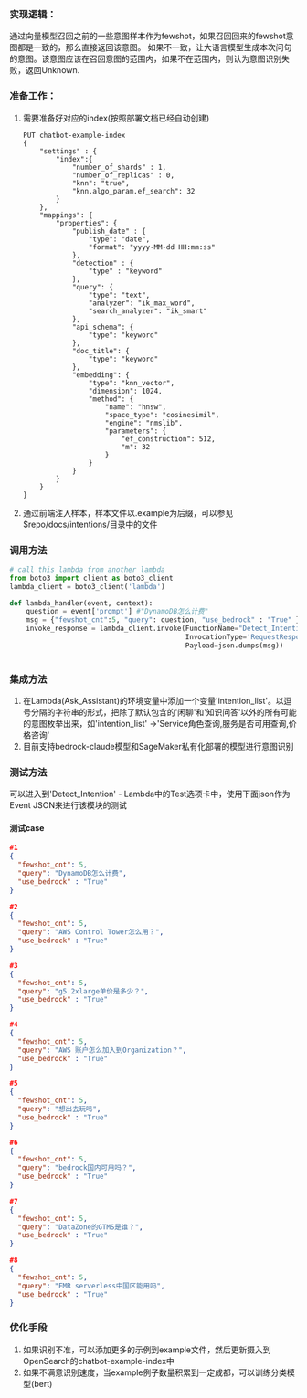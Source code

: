 ### 实现逻辑：

通过向量模型召回之前的一些意图样本作为fewshot，如果召回回来的fewshot意图都是一致的，那么直接返回该意图。 如果不一致，让大语言模型生成本次问句的意图。该意图应该在召回意图的范围内，如果不在范围内，则认为意图识别失败，返回Unknown.



### 准备工作：

1. 需要准备好对应的index(按照部署文档已经自动创建)

   ```
   PUT chatbot-example-index
   {
       "settings" : {
           "index":{
               "number_of_shards" : 1,
               "number_of_replicas" : 0,
               "knn": "true",
               "knn.algo_param.ef_search": 32
           }
       },
       "mappings": {
           "properties": {
               "publish_date" : {
                   "type": "date",
                   "format": "yyyy-MM-dd HH:mm:ss"
               },
               "detection" : {
                   "type" : "keyword"
               },
               "query": {
                   "type": "text",
                   "analyzer": "ik_max_word",
                   "search_analyzer": "ik_smart"
               },
               "api_schema": {
                   "type": "keyword"
               },
               "doc_title": {
                   "type": "keyword"
               },
               "embedding": {
                   "type": "knn_vector",
                   "dimension": 1024,
                   "method": {
                       "name": "hnsw",
                       "space_type": "cosinesimil",
                       "engine": "nmslib",
                       "parameters": {
                           "ef_construction": 512,
                           "m": 32
                       }
                   }            
               }
           }
       }
   }
   ```

2. 通过前端注入样本，样本文件以.example为后缀，可以参见$repo/docs/intentions/目录中的文件



### 调用方法

```python
# call this lambda from another lambda
from boto3 import client as boto3_client
lambda_client = boto3_client('lambda')

def lambda_handler(event, context):
    question = event['prompt'] #"DynamoDB怎么计费"
    msg = {"fewshot_cnt":5, "query": question, "use_bedrock" : "True" }
    invoke_response = lambda_client.invoke(FunctionName="Detect_Intention",
                                           InvocationType='RequestResponse',
                                           Payload=json.dumps(msg))
    
```

### 集成方法
1. 在Lambda(Ask_Assistant)的环境变量中添加一个变量'intention_list'。以逗号分隔的字符串的形式，把除了默认包含的'闲聊'和'知识问答'以外的所有可能的意图枚举出来，如'intention_list' ->'Service角色查询,服务是否可用查询,价格咨询'
2. 目前支持bedrock-claude模型和SageMaker私有化部署的模型进行意图识别


### 测试方法
可以进入到'Detect_Intention' - Lambda中的Test选项卡中，使用下面json作为Event JSON来进行该模块的测试

#### 测试case
```json
#1
{
  "fewshot_cnt": 5,
  "query": "DynamoDB怎么计费",
  "use_bedrock" : "True"
}

#2
{
  "fewshot_cnt": 5,
  "query": "AWS Control Tower怎么用？",
  "use_bedrock" : "True"
}

#3
{
  "fewshot_cnt": 5,
  "query": "g5.2xlarge单价是多少？",
  "use_bedrock" : "True"
}

#4
{
  "fewshot_cnt": 5,
  "query": "AWS 账户怎么加入到Organization？",
  "use_bedrock" : "True"
}

#5
{
  "fewshot_cnt": 5,
  "query": "想出去玩吗",
  "use_bedrock" : "True"
}

#6
{
  "fewshot_cnt": 5,
  "query": "bedrock国内可用吗？",
  "use_bedrock" : "True"
}

#7
{
  "fewshot_cnt": 5,
  "query": "DataZone的GTMS是谁？",
  "use_bedrock" : "True"
}

#8
{
  "fewshot_cnt": 5,
  "query": "EMR serverless中国区能用吗",
  "use_bedrock" : "True"
}
```

### 优化手段

1. 如果识别不准，可以添加更多的示例到example文件，然后更新摄入到OpenSearch的chatbot-example-index中
2. 如果不满意识别速度，当example例子数量积累到一定成都，可以训练分类模型(bert)
